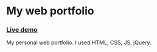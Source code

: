 # My web portfolio
<a href="https://kleczek.github.io/my-portfolio/"><h3><b>Live demo</b></h3></a>
My personal web portfolio. I used HTML, CSS, JS, jQuery. 

